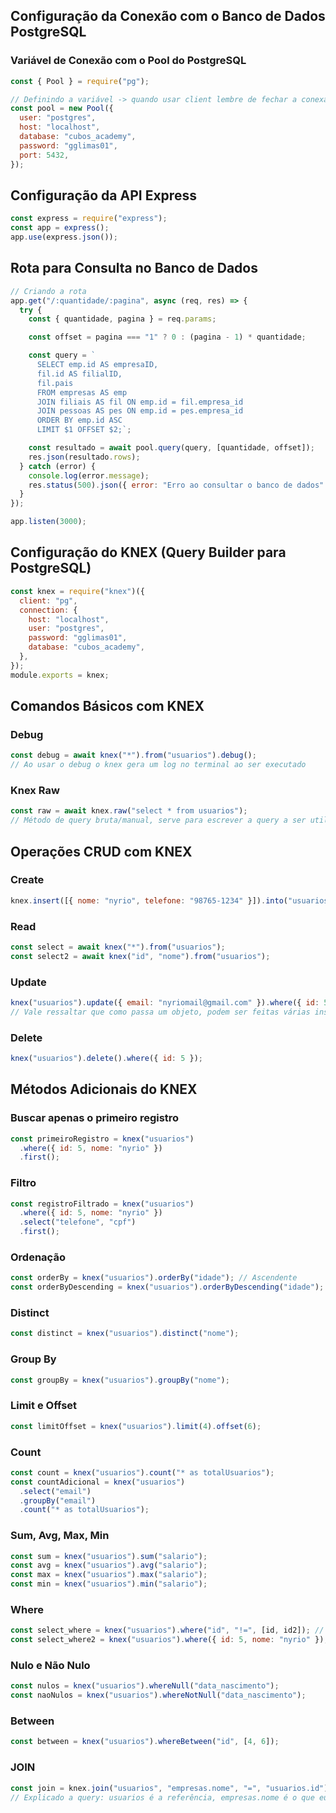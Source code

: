 ## Configuração da Conexão com o Banco de Dados PostgreSQL

### Variável de Conexão com o Pool do PostgreSQL

```javascript
const { Pool } = require("pg");

// Definindo a variável -> quando usar client lembre de fechar a conexao depois de executar
const pool = new Pool({
  user: "postgres",
  host: "localhost",
  database: "cubos_academy",
  password: "gglimas01",
  port: 5432,
});
```

## Configuração da API Express

```javascript
const express = require("express");
const app = express();
app.use(express.json());
```

## Rota para Consulta no Banco de Dados

```javascript
// Criando a rota
app.get("/:quantidade/:pagina", async (req, res) => {
  try {
    const { quantidade, pagina } = req.params;

    const offset = pagina === "1" ? 0 : (pagina - 1) * quantidade;

    const query = `
      SELECT emp.id AS empresaID,
      fil.id AS filialID,
      fil.pais
      FROM empresas AS emp
      JOIN filiais AS fil ON emp.id = fil.empresa_id
      JOIN pessoas AS pes ON emp.id = pes.empresa_id
      ORDER BY emp.id ASC
      LIMIT $1 OFFSET $2;`;

    const resultado = await pool.query(query, [quantidade, offset]);
    res.json(resultado.rows);
  } catch (error) {
    console.log(error.message);
    res.status(500).json({ error: "Erro ao consultar o banco de dados" });
  }
});

app.listen(3000);
```

## Configuração do KNEX (Query Builder para PostgreSQL)

```javascript
const knex = require("knex")({
  client: "pg",
  connection: {
    host: "localhost",
    user: "postgres",
    password: "gglimas01",
    database: "cubos_academy",
  },
});
module.exports = knex;
```

## Comandos Básicos com KNEX

### Debug

```javascript
const debug = await knex("*").from("usuarios").debug();
// Ao usar o debug o knex gera um log no terminal ao ser executado
```

### Knex Raw

```javascript
const raw = await knex.raw("select * from usuarios");
// Método de query bruta/manual, serve para escrever a query a ser utilizada manualmente
```

## Operações CRUD com KNEX

### Create

```javascript
knex.insert([{ nome: "nyrio", telefone: "98765-1234" }]).into("usuarios");
```

### Read

```javascript
const select = await knex("*").from("usuarios");
const select2 = await knex("id", "nome").from("usuarios");
```

### Update

```javascript
knex("usuarios").update({ email: "nyriomail@gmail.com" }).where({ id: 5 });
// Vale ressaltar que como passa um objeto, podem ser feitas várias inserções
```

### Delete

```javascript
knex("usuarios").delete().where({ id: 5 });
```

## Métodos Adicionais do KNEX

### Buscar apenas o primeiro registro

```javascript
const primeiroRegistro = knex("usuarios")
  .where({ id: 5, nome: "nyrio" })
  .first();
```

### Filtro

```javascript
const registroFiltrado = knex("usuarios")
  .where({ id: 5, nome: "nyrio" })
  .select("telefone", "cpf")
  .first();
```

### Ordenação

```javascript
const orderBy = knex("usuarios").orderBy("idade"); // Ascendente
const orderByDescending = knex("usuarios").orderByDescending("idade"); // Descendente
```

### Distinct

```javascript
const distinct = knex("usuarios").distinct("nome");
```

### Group By

```javascript
const groupBy = knex("usuarios").groupBy("nome");
```

### Limit e Offset

```javascript
const limitOffset = knex("usuarios").limit(4).offset(6);
```

### Count

```javascript
const count = knex("usuarios").count("* as totalUsuarios");
const countAdicional = knex("usuarios")
  .select("email")
  .groupBy("email")
  .count("* as totalUsuarios");
```

### Sum, Avg, Max, Min

```javascript
const sum = knex("usuarios").sum("salario");
const avg = knex("usuarios").avg("salario");
const max = knex("usuarios").max("salario");
const min = knex("usuarios").min("salario");
```

### Where

```javascript
const select_where = knex("usuarios").where("id", "!=", [id, id2]); // Pode usar assim. Perceba uma condição antes do valor
const select_where2 = knex("usuarios").where({ id: 5, nome: "nyrio" }); // Pode usar assim também
```

### Nulo e Não Nulo

```javascript
const nulos = knex("usuarios").whereNull("data_nascimento");
const naoNulos = knex("usuarios").whereNotNull("data_nascimento");
```

### Between

```javascript
const between = knex("usuarios").whereBetween("id", [4, 6]);
```

### JOIN

```javascript
const join = knex.join("usuarios", "empresas.nome", "=", "usuarios.id");
// Explicado a query: usuarios é a referência, empresas.nome é o que eu quero unir, = é a condição (opcional), usuarios.id é a definição da condição
```
